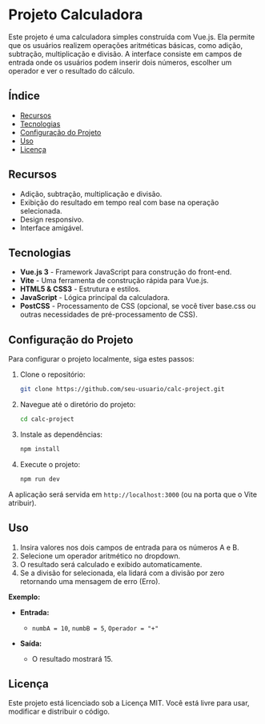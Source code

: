 # Projeto Calculadora

Este projeto é uma calculadora simples construída com Vue.js. Ela permite que os usuários realizem operações aritméticas básicas, como adição, subtração, multiplicação e divisão. A interface consiste em campos de entrada onde os usuários podem inserir dois números, escolher um operador e ver o resultado do cálculo.

## Índice

- [Recursos](#recursos)
- [Tecnologias](#tecnologias)
- [Configuração do Projeto](#configuração-do-projeto)
- [Uso](#uso)
- [Licença](#licença)

## Recursos

- Adição, subtração, multiplicação e divisão.
- Exibição do resultado em tempo real com base na operação selecionada.
- Design responsivo.
- Interface amigável.

## Tecnologias

- **Vue.js 3** - Framework JavaScript para construção do front-end.
- **Vite** - Uma ferramenta de construção rápida para Vue.js.
- **HTML5 & CSS3** - Estrutura e estilos.
- **JavaScript** - Lógica principal da calculadora.
- **PostCSS** - Processamento de CSS (opcional, se você tiver base.css ou outras necessidades de pré-processamento de CSS).

## Configuração do Projeto

Para configurar o projeto localmente, siga estes passos:

1. Clone o repositório:

    ```bash
    git clone https://github.com/seu-usuario/calc-project.git
    ```

2. Navegue até o diretório do projeto:

    ```bash
    cd calc-project
    ```

3. Instale as dependências:

    ```bash
    npm install
    ```

4. Execute o projeto:

    ```bash
    npm run dev
    ```

A aplicação será servida em `http://localhost:3000` (ou na porta que o Vite atribuir).

## Uso

1. Insira valores nos dois campos de entrada para os números A e B.
2. Selecione um operador aritmético no dropdown.
3. O resultado será calculado e exibido automaticamente.
4. Se a divisão for selecionada, ela lidará com a divisão por zero retornando uma mensagem de erro (Erro).

**Exemplo:**

- **Entrada:**
  - `numbA = 10`, `numbB = 5`, `Operador = "+"`
  
- **Saída:**
  - O resultado mostrará 15.

## Licença

Este projeto está licenciado sob a Licença MIT. Você está livre para usar, modificar e distribuir o código.
